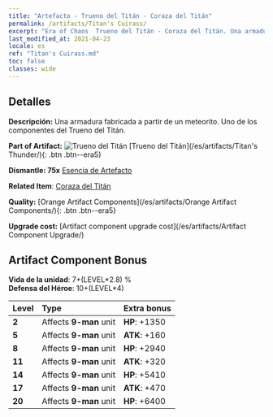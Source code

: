 ```yaml
---
title: "Artefacto - Trueno del Titán - Coraza del Titán"
permalink: /artifacts/Titan's Cuirass/
excerpt: "Era of Chaos  Trueno del Titán - Coraza del Titán. Una armadura fabricada a partir de un meteorito. Uno de los componentes del Trueno del Titán."
last_modified_at: 2021-04-23
locale: es
ref: "Titan's Cuirass.md"
toc: false
classes: wide
---
```




## Detalles

 **Descripción:** Una armadura fabricada a partir de un meteorito. Uno de los componentes del Trueno del Titán.

 **Part of Artifact:** ![Trueno del Titán](/images/t/icon_artifact_42.png) [Trueno del Titán](/es/artifacts/Titan's Thunder/){: .btn .btn--era5}

 **Dismantle: 75x** [Esencia de Artefacto](/ItemsES/con_905/)

 **Related Item**: [Coraza del Titán](/ItemsES/art_159/)

 **Quality:** [Orange Artifact Components](/es/artifacts/Orange Artifact Components/){: .btn .btn--era5}

 **Upgrade cost:** [Artifact component upgrade cost](/es/artifacts/Artifact Component Upgrade/)

## Artifact Component Bonus

  **Vida de la unidad**: 7+(LEVEL\*2.8) %<br/>**Defensa del Héroe**: 10+(LEVEL\*4)

  |  Level  | Type |    Extra bonus  | 
  |:--------|:-----|:----------------| 
  | **2** | Affects **9-man** unit | **HP**: +1350 | 
  | **5** | Affects **9-man** unit | **ATK**: +160 | 
  | **8** | Affects **9-man** unit | **HP**: +2940 | 
  | **11** | Affects **9-man** unit | **ATK**: +320 | 
  | **14** | Affects **9-man** unit | **HP**: +5410 | 
  | **17** | Affects **9-man** unit | **ATK**: +470 | 
  | **20** | Affects **9-man** unit | **HP**: +6400 | 
